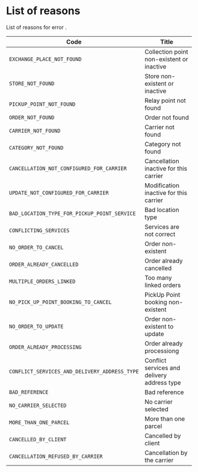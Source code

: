 # List of reasons

List of reasons for error . 

Code | Title
---------|----------
  `EXCHANGE_PLACE_NOT_FOUND`| Collection point non-existent or inactive
  `STORE_NOT_FOUND`| Store non-existent or inactive
  `PICKUP_POINT_NOT_FOUND`| Relay point not found
  `ORDER_NOT_FOUND`| Order not found
  `CARRIER_NOT_FOUND`| Carrier not found
  `CATEGORY_NOT_FOUND`| Category not found
  `CANCELLATION_NOT_CONFIGURED_FOR_CARRIER`| Cancellation inactive for this carrier
  `UPDATE_NOT_CONFIGURED_FOR_CARRIER`| Modification inactive for this carrier
  `BAD_LOCATION_TYPE_FOR_PICKUP_POINT_SERVICE`| Bad location type
  `CONFLICTING_SERVICES`| Services are not correct 
  `NO_ORDER_TO_CANCEL`| Order non-existent
  `ORDER_ALREADY_CANCELLED`| Order already cancelled
  `MULTIPLE_ORDERS_LINKED`| Too many linked orders
  `NO_PICK_UP_POINT_BOOKING_TO_CANCEL`| PickUp Point booking non-existent
  `NO_ORDER_TO_UPDATE`| Order non-existent to update
  `ORDER_ALREADY_PROCESSING`| Order already processiong
  `CONFLICT_SERVICES_AND_DELIVERY_ADDRESS_TYPE`| Conflict services and delivery address type  
  `BAD_REFERENCE`| Bad reference
  `NO_CARRIER_SELECTED`| No carrier selected
  `MORE_THAN_ONE_PARCEL`| More than one parcel 
  `CANCELLED_BY_CLIENT`| Cancelled by client
  `CANCELLATION_REFUSED_BY_CARRIER`| Cancellation by the carrier
